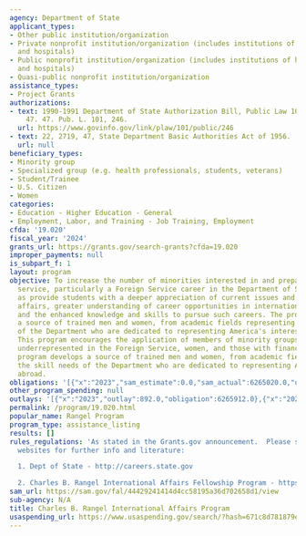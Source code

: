 ```yaml
---
agency: Department of State
applicant_types:
- Other public institution/organization
- Private nonprofit institution/organization (includes institutions of higher education
  and hospitals)
- Public nonprofit institution/organization (includes institutions of higher education
  and hospitals)
- Quasi-public nonprofit institution/organization
assistance_types:
- Project Grants
authorizations:
- text: 1990-1991 Department of State Authorization Bill, Public Law 101-246, 42 Stat.
    47. 47. Pub. L. 101, 246.
  url: https://www.govinfo.gov/link/plaw/101/public/246
- text: 22, 2719, 47, State Department Basic Authorities Act of 1956.
  url: null
beneficiary_types:
- Minority group
- Specialized group (e.g. health professionals, students, veterans)
- Student/Trainee
- U.S. Citizen
- Women
categories:
- Education - Higher Education - General
- Employment, Labor, and Training - Job Training, Employment
cfda: '19.020'
fiscal_year: '2024'
grants_url: https://grants.gov/search-grants?cfda=19.020
improper_payments: null
is_subpart_f: 1
layout: program
objective: To increase the number of minorities interested in and prepared for international
  service, particularly a Foreign Service career in the Department of State as well
  as provide students with a deeper appreciation of current issues and trends in international
  affairs, greater understanding of career opportunities in international affairs
  and the enhanced knowledge and skills to pursue such careers. The program develops
  a source of trained men and women, from academic fields representing the skill needs
  of the Department who are dedicated to representing America's interests abroad.
  This program encourages the application of members of minority groups historically
  underrepresented in the Foreign Service, women, and those with financial need.  The
  program develops a source of trained men and women, from academic fields representing
  the skill needs of the Department who are dedicated to representing America's interests
  abroad.
obligations: '[{"x":"2023","sam_estimate":0.0,"sam_actual":6265020.0,"usa_spending_actual":6268092.0},{"x":"2024","sam_estimate":0.0,"sam_actual":6265020.0,"usa_spending_actual":7731239.41},{"x":"2025","sam_estimate":0.0,"sam_actual":0.0,"usa_spending_actual":655260.0}]'
other_program_spending: null
outlays: '[{"x":"2023","outlay":892.0,"obligation":6265912.0},{"x":"2024","outlay":0.0,"obligation":3050835.0},{"x":"2025","outlay":0.0,"obligation":0.0}]'
permalink: /program/19.020.html
popular_name: Rangel Program
program_type: assistance_listing
results: []
rules_regulations: 'As stated in the Grants.gov announcement.  Please see the following
  websites for further info and literature:

  1. Dept of State - http://careers.state.gov

  2. Charles B. Rangel International Affairs Fellowship Program - https://rangelprogram.org/'
sam_url: https://sam.gov/fal/44429241414d4cc58195a36d702658d1/view
sub-agency: N/A
title: Charles B. Rangel International Affairs Program
usaspending_url: https://www.usaspending.gov/search/?hash=671c8d781879e6f88e1dd16a17c789f8
---
```

